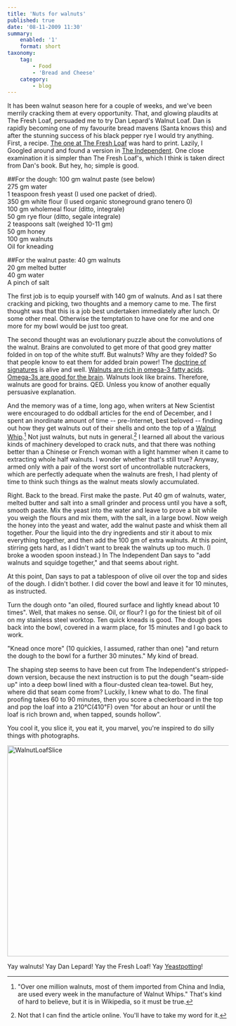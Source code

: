 ```yaml
---
title: 'Nuts for walnuts'
published: true
date: '08-11-2009 11:30'
summary:
    enabled: '1'
    format: short
taxonomy:
    tag:
        - Food
        - 'Bread and Cheese'
    category:
        - blog
---
```


It has been walnut season here for a couple of weeks, and we've been merrily cracking them at every opportunity. That, and glowing plaudits at The Fresh Loaf, persuaded me to try Dan Lepard's Walnut Loaf. Dan is rapidly becoming one of my favourite bread mavens (Santa knows this) and after the stunning success of his black pepper rye I would try anything. First, a recipe. [The one at The Fresh Loaf](http://www.thefreshloaf.com/node/3570/dan-lepards-walnut-bread) was hard to print. Lazily, I Googled around and found a version in [The Independent](http://www.independent.co.uk/life-style/food-and-drink/recipes/dan-lepards-walnut-bread-76715.html). One close examination it is simpler than The Fresh Loaf's, which I think is taken direct from Dan's book. But hey, ho; simple is good.

##For the dough:
	100 gm walnut paste (see below)  
	275 gm water  
	1 teaspoon fresh yeast (I used one packet of dried).  
	350 gm white flour (I used organic stoneground grano tenero 0)  
	100 gm wholemeal flour (ditto, integrale)  
	50 gm rye flour (ditto, segale integrale)  
	2 teaspoons salt (weighed 10-11 gm)  
	50 gm honey  
	100 gm walnuts  
	Oil for kneading

##For the walnut paste:
	40 gm walnuts  
	20 gm melted butter  
	40 gm water  
	A pinch of salt

The first job is to equip yourself with 140 gm of walnuts. And as I sat there cracking and picking, two thoughts and a memory came to me. The first thought was that this is a job best undertaken immediately after lunch. Or some other meal. Otherwise the temptation to have one for me and one more for my bowl would be just too great.

The second thought was an evolutionary puzzle about the convolutions of the walnut. Brains are convoluted to get more of that good grey matter folded in on top of the white stuff. But walnuts? Why are they folded? So that people know to eat them for added brain power! The [doctrine of signatures](http://en.wikipedia.org/wiki/Doctrine_of_signatures) is alive and well. [Walnuts are rich in omega-3 fatty acids](http://medicine.tufts.edu/Education/Academic-Departments/Clinical-Departments/Public-Health-and-Community-Medicine/Nutrition-and-Infection-Unit/Research/Nutrition-and-Health-Topics/Omega-3-Fatty-Acids). [Omega-3s are good for the brain](http://www.blog.sethroberts.net/category/nutrition/omega-3/omega-3-directory/). Walnuts look like brains. Therefore, walnuts are good for brains. QED. Unless you know of another equally persuasive explanation.

And the memory was of a time, long ago, when writers at New Scientist were encouraged to do oddball articles for the end of December, and I spent an inordinate amount of time -- pre-Internet, best beloved -- finding out how they get walnuts out of their shells and onto the top of a [Walnut Whip](http://en.wikipedia.org/wiki/Walnut_Whip).[^fn1] Not just walnuts, but nuts in general.[^2] I learned all about the various kinds of machinery developed to crack nuts, and that there was nothing better than a Chinese or French woman with a light hammer when it came to extracting whole half walnuts. I wonder whether that's still true? Anyway, armed only with a pair of the worst sort of uncontrollable nutcrackers, which are perfectly adequate when the walnuts are fresh, I had plenty of time to think such things as the walnut meats slowly accumulated.

Right. Back to the bread. First make the paste. Put 40 gm of walnuts, water, melted butter and salt into a small grinder and process until you have a soft, smooth paste. Mix the yeast into the water and leave to prove a bit while you weigh the flours and mix them, with the salt, in a large bowl. Now weigh the honey into the yeast and water, add the walnut paste and whisk them all together. Pour the liquid into the dry ingredients and stir it about to mix everything together, and then add the 100 gm of extra walnuts. At this point, stirring gets hard, as I didn't want to break the walnuts up too much. (I broke a wooden spoon instead.) In The Independent Dan says to "add walnuts and squidge together," and that seems about right.

At this point, Dan says to pat a tablespoon of olive oil over the top and sides of the dough. I didn't bother. I did cover the bowl and leave it for 10 minutes, as instructed.

Turn the dough onto "an oiled, floured surface and lightly knead about 10 times". Well, that makes no sense. Oil, or flour? I go for the tiniest bit of oil on my stainless steel worktop. Ten quick kneads is good. The dough goes back into the bowl, covered in a warm place, for 15 minutes and I go back to work.

"Knead once more" (10 quickies, I assumed, rather than one) "and return the dough to the bowl for a further 30 minutes." My kind of bread.

The shaping step seems to have been cut from The Independent's stripped-down version, because the next instruction is to put the dough "seam-side up" into a deep bowl lined with a flour-dusted clean tea-towel. But hey, where did that seam come from? Luckily, I knew what to do. The final proofing takes 60 to 90 minutes, then you score a checkerboard in the top and pop the loaf into a 210℃(410℉) oven "for about an hour or until the loaf is rich brown and, when tapped, sounds hollow".

You cool it, you slice it, you eat it, you marvel, you're inspired to do silly things with photographs.

<a data-flickr-embed="true"  href="https://www.flickr.com/photos/jcherfas/4084847521/in/photolist-7dXSvF-7dXSir-7dXURx-7dXSeK-7dXSnk-7e2KDo-5zCrHm-5zyb4V-LUSoX" title="WalnutLoafSlice"><img src="https://farm4.staticflickr.com/3003/4084847521_930b9a337f_z.jpg?zz=1" width="640" height="480" alt="WalnutLoafSlice"></a><script async src="//embedr.flickr.com/assets/client-code.js" charset="utf-8"></script>

Yay walnuts! Yay Dan Lepard! Yay the Fresh Loaf! Yay [Yeastpotting](http://www.wildyeastblog.com/category/yeastspotting/)!

[^fn1]: "Over one million walnuts, most of them imported from China and India, are used every week in the manufacture of Walnut Whips." That's kind of hard to believe, but it is in Wikipedia, so it must be true.

[^2]: Not that I can find the article online. You'll have to take my word for it.